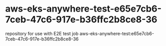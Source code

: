 # aws-eks-anywhere-test-e65e7cb6-7ceb-47c6-917e-b36ffc2b8ce8-36
repository for use with E2E test job aws-eks-anywhere-test:e65e7cb6-7ceb-47c6-917e-b36ffc2b8ce8-36
